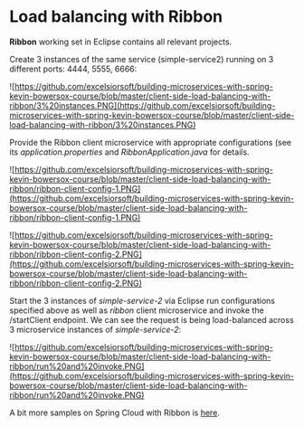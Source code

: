 # Load balancing with Ribbon

**Ribbon** working set in Eclipse contains all relevant projects.

Create 3 instances of the same service (simple-service2) running on 3 different ports: 4444, 5555, 6666:

![https://github.com/excelsiorsoft/building-microservices-with-spring-kevin-bowersox-course/blob/master/client-side-load-balancing-with-ribbon/3%20instances.PNG](https://github.com/excelsiorsoft/building-microservices-with-spring-kevin-bowersox-course/blob/master/client-side-load-balancing-with-ribbon/3%20instances.PNG)

Provide the Ribbon client microservice with appropriate configurations (see its *application.properties* and *RibbonApplication.java* for details.

![https://github.com/excelsiorsoft/building-microservices-with-spring-kevin-bowersox-course/blob/master/client-side-load-balancing-with-ribbon/ribbon-client-config-1.PNG](https://github.com/excelsiorsoft/building-microservices-with-spring-kevin-bowersox-course/blob/master/client-side-load-balancing-with-ribbon/ribbon-client-config-1.PNG)

![https://github.com/excelsiorsoft/building-microservices-with-spring-kevin-bowersox-course/blob/master/client-side-load-balancing-with-ribbon/ribbon-client-config-2.PNG](https://github.com/excelsiorsoft/building-microservices-with-spring-kevin-bowersox-course/blob/master/client-side-load-balancing-with-ribbon/ribbon-client-config-2.PNG)

Start the 3 instances of *simple-service-2* via Eclipse run configurations specified above as well as *ribbon* client microservice and invoke the /startClient endpoint.  We can see the request is being load-balanced across 3 microservice instances of *simple-service-2*:

![https://github.com/excelsiorsoft/building-microservices-with-spring-kevin-bowersox-course/blob/master/client-side-load-balancing-with-ribbon/run%20and%20invoke.PNG](https://github.com/excelsiorsoft/building-microservices-with-spring-kevin-bowersox-course/blob/master/client-side-load-balancing-with-ribbon/run%20and%20invoke.PNG)

A bit more samples on Spring Cloud with Ribbon is [here](https://spring.io/guides/gs/client-side-load-balancing/).